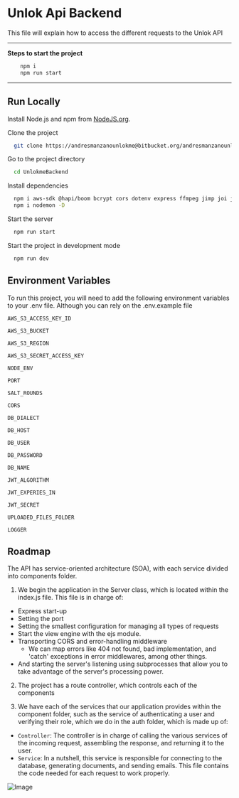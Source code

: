 # Unlok Api Backend

This file will explain how to access the different requests to the Unlok API


---

**Steps to start the project**

```sh
	npm i 
	npm run start
```

---


## Run Locally

Install Node.js and npm from [NodeJS.org](https://nodejs.org/en/).

Clone the project

```bash
  git clone https://andresmanzanounlokme@bitbucket.org/andresmanzanounlokme/unlokmebackend.git
```

Go to the project directory

```bash
  cd UnlokmeBackend
```

Install dependencies

```bash
  npm i aws-sdk @hapi/boom bcrypt cors dotenv express ffmpeg jimp joi jsonwebtoken knex mkdirp morgan multer mysql npm sequelize cli sharp sqlite3 winston
  npm i nodemon -D
```

Start the server

```bash
  npm run start
```

Start the project in development mode

```bash
  npm run dev
```



## Environment Variables

To run this project, you will need to add the following environment variables to your .env file. Although you can rely on the .env.example file

`AWS_S3_ACCESS_KEY_ID`

`AWS_S3_BUCKET`

`AWS_S3_REGION`

`AWS_S3_SECRET_ACCESS_KEY`

`NODE_ENV`

`PORT`

`SALT_ROUNDS`

`CORS`

`DB_DIALECT`

`DB_HOST`

`DB_USER`

`DB_PASSWORD`

`DB_NAME`

`JWT_ALGORITHM`

`JWT_EXPERIES_IN`

`JWT_SECRET`

`UPLOADED_FILES_FOLDER`

`LOGGER`



## Roadmap

The API has service-oriented architecture (SOA), with each service divided into components folder.

  1) We begin the application in the Server class, which is located within the index.js file. This file is in charge of:

  - Express start-up
  - Setting the port
  - Setting the smallest configuration for managing all types of requests
  - Start the view engine with the ejs module.
  - Transporting CORS and error-handling middleware
    - We can map errors like 404 not found, bad implementation, and 'catch' exceptions in error middlewares, among other things.
  - And starting the server's listening using subprocesses that allow you to take advantage of the server's processing power.

  2) The project has a route controller, which controls each of the components

  3) We have each of the services that our application provides within the component folder, such as the service of authenticating a user and verifying their role, which we do in the auth folder, which is made up of:

  - ```Controller```: The controller is in charge of calling the various services of the incoming request, assembling the response, and returning it to the user.
  - ```Service```: In a nutshell, this service is responsible for connecting to the database, generating documents, and sending emails. This file contains the code needed for each request to work properly.

![Image](https://unlokme-develop-media.s3.amazonaws.com/uploads/readme/readme.png)




